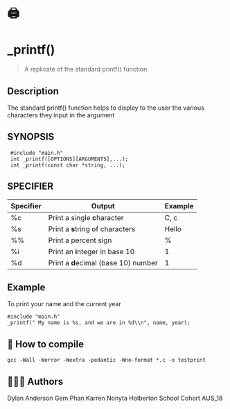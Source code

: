 # :printer:
# _printf()
> A replicate of the standard printf() function

## Description ##
The standard printf() function helps to display to the user the various characters they input in the argument

## SYNOPSIS ##
```
 #include "main.h"
 int _printf([OPTIONS][ARGUMENTS],...);
 int _printf(const char *string, ...);
```
## SPECIFIER ##

| Specifier | Output                               | Example |
|-----------|--------------------------------------|---------|
| %c        | Print a single **c**haracter         | C, c    |
| %s        | Print a **s**tring of characters     | Hello   |
| %%        | Print a percent sign                 | %       |
| %i        | Print an **i**nteger in base 10      | 1       |
| %d        | Print a **d**ecimal (base 10) number | 1       |

## Example ##

To print your name and the current year
```
#include "main.h"
_printf(" My name is %s, and we are in %d\\n", name, year);

```
## :cowboy_hat_face: How to compile ##
```
gcc -Wall -Werror -Wextra -pedantic -Wno-format *.c -o testprint
```

## :family_woman_woman_boy: Authors ##
Dylan Anderson
Gem Phan
Karren Nonyta
Holberton School Cohort AUS_18
